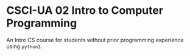 # CSCI-UA 02 Intro to Computer Programming
An Intro CS course for students without prior programming experience using <code>python3</code>.
